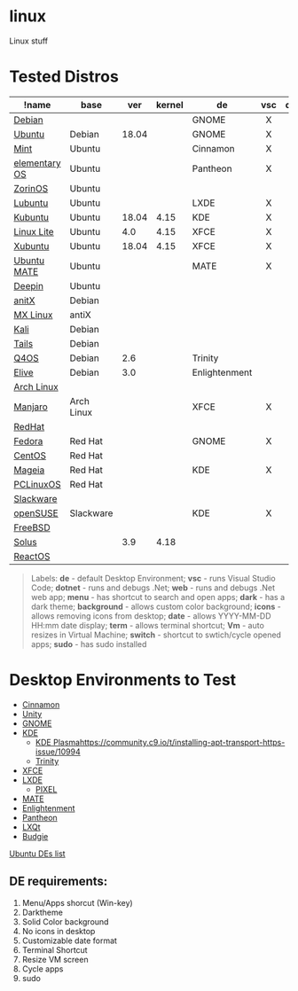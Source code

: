 # linux
Linux stuff

# Tested Distros

!name|base|ver|kernel|de|vsc|dotnet|web|menu|dark|background|icons|date|term|vm|switch|sudo|
|---|---|---|---|---|:---:|:---:|:---:|:---:|:---:|:---:|:---:|:---:|:---:|:---:|:---:|:---:|
|[Debian](https://www.debian.org/)||||GNOME|X|X|X|X|X|gsettings|gsettings|**O**|settings|**O**|X|**O**|
|[Ubuntu](https://www.ubuntu.com/)|Debian|18.04||GNOME|X|X|X|X|X|gsettings|gsettings|**O**|X|X|X|X|
|[Mint](https://linuxmint.com/)|Ubuntu|||Cinnamon|X|
|[elementary OS](https://elementary.io/)|Ubuntu|||Pantheon|X|X|X|win+space|**O**|X|X|**O**|win+T|X|X|X|
|[ZorinOS](https://zorinos.com/)|Ubuntu|
|[Lubuntu](https://lubuntu.me/)|Ubuntu|||LXDE|X|X|X|**O**|X|X|X|X|X|**O**|X|X|
|[Kubuntu](https://kubuntu.org/)|Ubuntu|18.04|4.15|KDE|X|X|X|X|X|X|X|X|settings|X|X|X|
|[Linux Lite](https://www.linuxliteos.com/)|Ubuntu|4.0|4.15|XFCE|X|X|X|X|X|X|X|X|X|X|X|X|
|[Xubuntu](https://xubuntu.org/)|Ubuntu|18.04|4.15|XFCE|X|X|X|ctrl+esc|settings|X|X|X|X|X|X|X|
|[Ubuntu MATE](https://ubuntu-mate.org/)|Ubuntu|||MATE|X|X|X|X|X|X|X|**O**|X|X|X|X|
|[Deepin](https://www.deepin.org/)|Ubuntu|
|[anitX](https://antixlinux.com)|Debian|
|[MX Linux](https://mxlinux.org/)|antiX|
|[Kali](https://www.kali.org/)|Debian|
|[Tails](https://tails.boum.org/)|Debian|
|[Q4OS](https://q4os.org/)|Debian|2.6||Trinity|
|[Elive](https://www.elivecd.org/)|Debian|3.0||Enlightenment|
|[Arch Linux](https://www.archlinux.org/)|
|[Manjaro](https://manjaro.org/)|Arch Linux|||XFCE|X|X|[X](https://stackoverflow.com/questions/44117840/can-i-set-listen-urls-in-appsettings-json-in-asp-net-core-2-0-preview)|
|[RedHat](https://www.redhat.com/)|
|[Fedora](https://getfedora.org/)|Red Hat|||GNOME|X|X|X|
|[CentOS](https://www.centos.org/)|Red Hat|
|[Mageia](http://www.mageia.org//)|Red Hat|||KDE|X|**O**|**O**|X|X|X|X|X|settins|X|X|X|
|[PCLinuxOS](http://www.pclinuxos.com/)|Red Hat|
|[Slackware](http://www.slackware.com)|
|[openSUSE](https://www.opensuse.org/)|Slackware|||KDE|X|
|[FreeBSD](https://www.freebsd.org/)|
|[Solus](https://getsol.us/home/)||3.9|4.18|
|[ReactOS](http://www.reactos.org/)|


> Labels: **de** - default Desktop Environment; **vsc** - runs Visual Studio Code; **dotnet** - runs and debugs .Net; **web** - runs and debugs .Net web app; **menu** - has shortcut to search and open apps; **dark** - has a dark theme; **background** - allows custom color background; **icons** - allows removing icons from desktop; **date** - allows YYYY-MM-DD HH:mm date display; **term** - allows terminal shortcut; **Vm** - auto resizes in Virtual Machine; **switch** - shortcut to swtich/cycle opened apps; **sudo** - has sudo installed


# Desktop Environments to Test
- [Cinnamon](https://cinnamon-spices.linuxmint.com/)
- [Unity](https://unity8.io/)
- [GNOME](https://www.gnome.org/)
- [KDE](https://www.kde.org/)
  - [KDE Plasma](https://www.kde.org/plasma-desktop)https://community.c9.io/t/installing-apt-transport-https-issue/10994
  - [Trinity](https://www.trinitydesktop.org/)
- [XFCE](https://xfce.org/)
- [LXDE](https://lxde.org/)
  - [PIXEL](https://www.raspberrypi.org/blog/introducing-pixel/)
- [MATE](https://mate-desktop.org/)
- [Enlightenment](https://www.enlightenment.org/)
- [Pantheon](https://wiki.archlinux.org/index.php/Pantheon)
- [LXQt](https://lxqt.org/)
- [Budgie](https://getsol.us/solus/experiences/)

[Ubuntu DEs list](https://www.ubuntupit.com/best-linux-desktop-environment-reviewed-and-compared/)

## DE requirements:
1. Menu/Apps shorcut (Win-key)
2. Darktheme
3. Solid Color background
4. No icons in desktop
5. Customizable date format
6. Terminal Shortcut
7. Resize VM screen
8. Cycle apps
9. sudo
